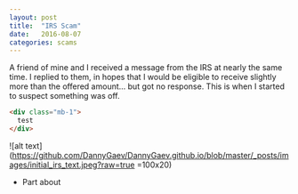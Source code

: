 ```yaml
---
layout: post
title:  "IRS Scam"
date:   2016-08-07
categories: scams
---
```


A friend of mine and I received a message from the IRS at nearly the same time. I replied to them, in hopes that I would be eligible to receive slightly more than the offered amount... but got no response. This is when I started to suspect something was off.

```html
<div class="mb-1">
  test
</div>
```

![alt text](https://github.com/DannyGaev/DannyGaev.github.io/blob/master/_posts/images/initial_irs_text.jpeg?raw=true =100x20)

- Part about 

